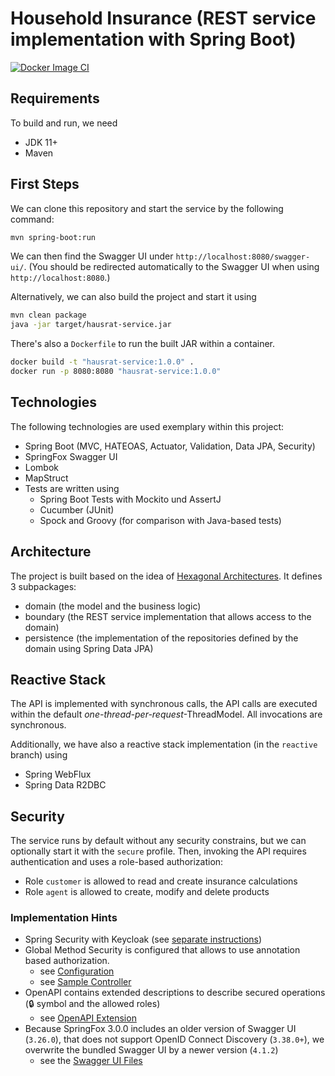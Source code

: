 # Household Insurance (REST service implementation with Spring Boot)
[![Docker Image CI](https://github.com/ueberfuhr/hausrat-service/actions/workflows/docker-image.yml/badge.svg)](https://github.com/ueberfuhr/hausrat-service/actions/workflows/docker-image.yml)

## Requirements

To build and run, we need
 - JDK 11+
 - Maven

## First Steps

We can clone this repository and start the service by the following command:

``` bash
mvn spring-boot:run
```

We can then find the Swagger UI under `http://localhost:8080/swagger-ui/`.
(You should be redirected automatically to the Swagger UI when using `http://localhost:8080`.)

Alternatively, we can also build the project and start it using

``` bash
mvn clean package
java -jar target/hausrat-service.jar
```

There's also a `Dockerfile` to run the built JAR within a container.

``` bash
docker build -t "hausrat-service:1.0.0" .
docker run -p 8080:8080 "hausrat-service:1.0.0"
```

## Technologies

The following technologies are used exemplary within this project:

- Spring Boot (MVC, HATEOAS, Actuator, Validation, Data JPA, Security)
- SpringFox Swagger UI
- Lombok
- MapStruct
- Tests are written using
  - Spring Boot Tests with Mockito und AssertJ
  - Cucumber (JUnit)
  - Spock and Groovy (for comparison with Java-based tests)

## Architecture

The project is built based on the idea of [Hexagonal Architectures](https://www.baeldung.com/hexagonal-architecture-ddd-spring). It defines 3 subpackages:
 - domain (the model and the business logic)
 - boundary (the REST service implementation that allows access to the domain)
 - persistence (the implementation of the repositories defined by the domain using Spring Data JPA)

## Reactive Stack

The API is implemented with synchronous calls, the API calls are executed within the default _one-thread-per-request_-ThreadModel. All invocations are synchronous.

Additionally, we have also a reactive stack implementation (in the `reactive` branch) using
 - Spring WebFlux
 - Spring Data R2DBC

## Security

The service runs by default without any security constrains, but we can optionally start it with the `secure` profile.
Then, invoking the API requires authentication and uses a role-based authorization:

 - Role `customer` is allowed to read and create insurance calculations
 - Role `agent` is allowed to create, modify and delete products

### Implementation Hints

 - Spring Security with Keycloak (see [separate instructions](security/README.md))
 - Global Method Security is configured that allows to use annotation based authorization.
   - see [Configuration](src/main/java/de/sample/hausrat/config/security/KeycloakWebSecurityConfig.java)
   - see [Sample Controller](src/main/java/de/sample/hausrat/boundary/ProductController.java)
 - OpenAPI contains extended descriptions to describe secured operations (🔒 symbol and the allowed roles)
   - see [OpenAPI Extension](src/main/java/de/sample/hausrat/config/security/KeycloakOpenAPIConfig.java)
 - Because SpringFox 3.0.0 includes an older version of Swagger UI (`3.26.0`), that does not support OpenID Connect Discovery (`3.38.0+`), we overwrite the bundled Swagger UI by a newer version (`4.1.2`)
   - see the [Swagger UI Files](src/main/resources/META-INF/resources/webjars/springfox-swagger-ui)
